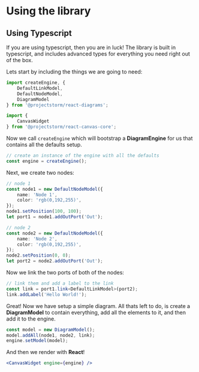 # Using the library

## Using Typescript

If you are using typescript, then you are in luck! The library is built in typescript, and includes advanced types for everything you need right out of the box. 

Lets start by including the things we are going to need:

```typescript
import createEngine, { 
    DefaultLinkModel, 
    DefaultNodeModel,
    DiagramModel 
} from '@projectstorm/react-diagrams';

import {
    CanvasWidget
} from '@projectstorm/react-canvas-core';
```

Now we call `createEngine` which will bootstrap a **DiagramEngine** for us that contains all the defaults setup.

```typescript
// create an instance of the engine with all the defaults
const engine = createEngine();
```

Next, we create two nodes:

```typescript
// node 1
const node1 = new DefaultNodeModel({
	name: 'Node 1',
	color: 'rgb(0,192,255)',
});
node1.setPosition(100, 100);
let port1 = node1.addOutPort('Out');

// node 2
const node2 = new DefaultNodeModel({
	name: 'Node 2',
	color: 'rgb(0,192,255)',
});
node2.setPosition(0, 0);
let port2 = node2.addOutPort('Out');
```

Now we link the two ports of both of the nodes:

```typescript
// link them and add a label to the link
const link = port1.link<DefaultLinkModel>(port2);
link.addLabel('Hello World!');
```

Great! Now we have setup a simple diagram. All thats left to do, is create a **DiagramModel** to contain everything, add all the elements to it, and then add it to the engine.

```typescript
const model = new DiagramModel();
model.addAll(node1, node2, link);
engine.setModel(model);
```

And then we render with **React**!

```jsx
<CanvasWidget engine={engine} />
```
